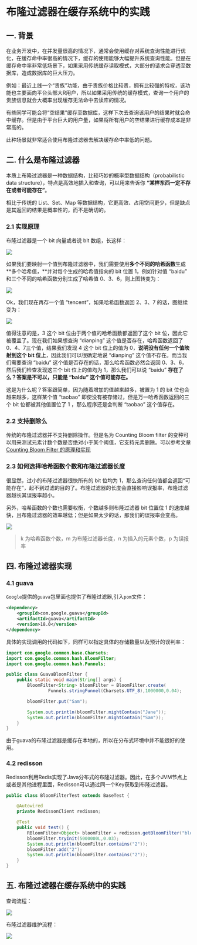 # 布隆过滤器在缓存系统中的实践

## 一. 背景

在业务开发中，在并发量很高的情况下，通常会使用缓存对系统查询性能进行优化，在缓存命中率很高的情况下，缓存的使用能够大幅提升系统查询性能。但是在缓存命中率非常低场景下，如果采用传统缓存读取模式，大部分的请求会穿透至数据库，造成数据库的巨大压力。

例如：最近上线一个“贵族”功能，由于贵族价格比较贵，拥有比较强的特权，该功能也主要面向平台头部大R用户，所以如果采用传统的缓存模式，查询一个用户的贵族信息就会大概率出现缓存无法命中去读库的情况。

有些同学可能会将“空结果”缓存至数据库，这样下次去查询该用户的结果时就会命中缓存。但是由于平台巨大的用户量，如果将所有用户的空结果进行缓存成本是非常高的。

此种场景就非常适合使用布隆过滤器去解决缓存命中率低的问题。

## 二. 什么是布隆过滤器

本质上布隆过滤器是一种数据结构，比较巧妙的概率型数据结构（probabilistic data structure），特点是高效地插入和查询，可以用来告诉你 **“某样东西一定不存在或者可能存在”**。

相比于传统的 List、Set、Map 等数据结构，它更高效、占用空间更少，但是缺点是其返回的结果是概率性的，而不是确切的。

### 2.1 实现原理

布隆过滤器是一个 bit 向量或者说 bit 数组，长这样：

![](../images/17.png)

如果我们要映射一个值到布隆过滤器中，我们需要使用**多个不同的哈希函数**生成**多个哈希值，**并对每个生成的哈希值指向的 bit 位置 1，例如针对值 “baidu” 和三个不同的哈希函数分别生成了哈希值 0、3、6，则上图转变为：

![](../images/18.png)

Ok，我们现在再存一个值 “tencent”，如果哈希函数返回 2、3、7 的话，图继续变为：

![](../images/19.png)

值得注意的是，3 这个 bit 位由于两个值的哈希函数都返回了这个 bit 位，因此它被覆盖了。现在我们如果想查询 “dianping” 这个值是否存在，哈希函数返回了 0、4、7三个值，结果我们发现 4 这个 bit 位上的值为 0，**说明没有任何一个值映射到这个 bit 位上**，因此我们可以很确定地说 “dianping” 这个值不存在。而当我们需要查询 “baidu” 这个值是否存在的话，那么哈希函数必然会返回 0、3、6，然后我们检查发现这三个 bit 位上的值均为 1，那么我们可以说 “baidu” **存在了么？答案是不可以，只能是 “baidu” 这个值可能存在。**

这是为什么呢？答案跟简单，因为随着增加的值越来越多，被置为 1 的 bit 位也会越来越多，这样某个值 “taobao” 即使没有被存储过，但是万一哈希函数返回的三个 bit 位都被其他值置位了 1 ，那么程序还是会判断 “taobao” 这个值存在。

### 2.2 支持删除么

传统的布隆过滤器并不支持删除操作。但是名为 Counting Bloom filter 的变种可以用来测试元素计数个数是否绝对小于某个阈值，它支持元素删除。可以参考文章 [Counting Bloom Filter 的原理和实现](https://link.zhihu.com/?target=https%3A//cloud.tencent.com/developer/article/1136056)

### 2.3 如何选择哈希函数个数和布隆过滤器长度

很显然，过小的布隆过滤器很快所有的 bit 位均为 1，那么查询任何值都会返回“可能存在”，起不到过滤的目的了。布隆过滤器的长度会直接影响误报率，布隆过滤器越长其误报率越小。

另外，哈希函数的个数也需要权衡，个数越多则布隆过滤器 bit 位置位 1 的速度越快，且布隆过滤器的效率越低；但是如果太少的话，那我们的误报率会变高。

![](../images/20.png)

> k 为哈希函数个数，m 为布隆过滤器长度，n 为插入的元素个数，p 为误报率

## 四. 布隆过滤器实现

### 4.1 guava

`Google`提供的`guava`包里面也提供了布隆过滤器,引入`pom`文件：

```xml
<dependency>
    <groupId>com.google.guava</groupId>
    <artifactId>guava</artifactId>
    <version>18.0</version>
</dependency>
```

具体的实现调用的代码如下，同样可以指定具体的存储数量以及预计的误判率：

```java
import com.google.common.base.Charsets;
import com.google.common.hash.BloomFilter;
import com.google.common.hash.Funnels;

public class GuavaBloomFilter {
    public static void main(String[] args) {
        BloomFilter<String> bloomFilter = BloomFilter.create(
                Funnels.stringFunnel(Charsets.UTF_8),1000000,0.04);

        bloomFilter.put("Sam");

        System.out.println(bloomFilter.mightContain("Jane"));
        System.out.println(bloomFilter.mightContain("Sam"));
    }
}
```

由于guava的布隆过滤器是缓存在本地的，所以在分布式环境中并不能很好的使用。

### 4.2 redisson

Redisson利用Redis实现了Java分布式的布隆过滤器。因此，在多个JVM节点上或者是其他进程里面，Redisson可以通过同一个Key获取到布隆过滤器。

```java
public class BloomFilterTest extends BaseTest {

    @Autowired
    private RedissonClient redisson;

    @Test
    public void test() {
        RBloomFilter<Object> bloomFilter = redisson.getBloomFilter("bloomTest");
        bloomFilter.tryInit(5000000L,0.03);
        System.out.println(bloomFilter.contains("2"));
        bloomFilter.add("2");
        System.out.println(bloomFilter.contains("2"));
    }
}
```

## 五. 布隆过滤器在缓存系统中的实践

查询流程：

![](../images/21.png)

布隆过滤器维护流程：

![](../images/22.png)
